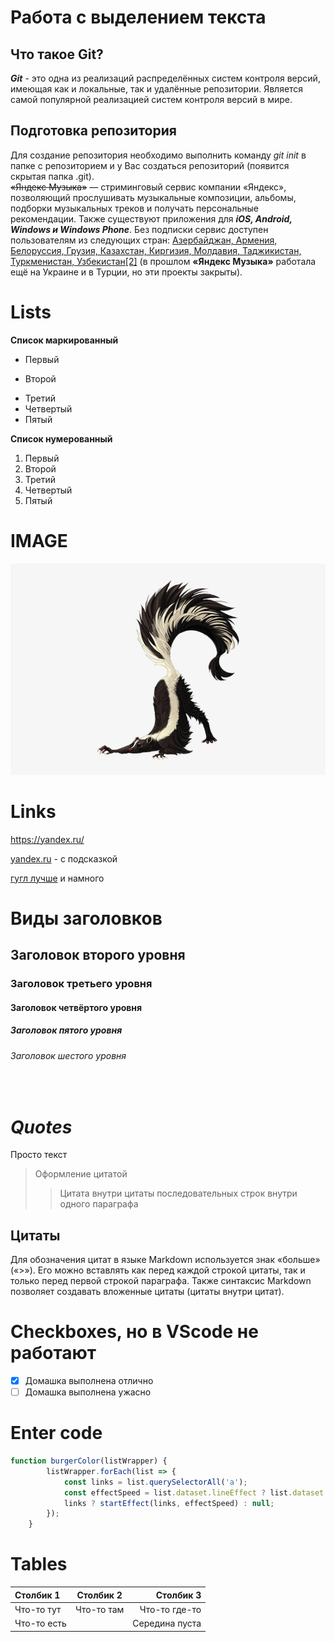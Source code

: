 # Работа с выделением текста

## Что такое Git?

***Git*** - это одна из реализаций распределённых систем контроля версий, имеющая как и локальные, так и удалённые репозитории. Является самой популярной реализацией систем контроля версий в мире.

Подготовка репозитория
-
Для создание репозитория необходимо выполнить команду _git init_ в папке с репозиторием и у Вас создаться репозиторий (появится скрытая папка .git).</br>
~~«Яндекс Музыка»~~ — стриминговый сервис компании «Яндекс», позволяющий прослушивать музыкальные композиции, альбомы, подборки музыкальных треков и получать персональные рекомендации. Также существуют приложения для ___iOS, Android, Windows и Windows Phone___. Без подписки сервис доступен пользователям из следующих стран: <u>Азербайджан, Армения, Белоруссия, Грузия, Казахстан, Киргизия, Молдавия, Таджикистан, Туркменистан, Узбекистан[2]</u> (в прошлом **«Яндекс Музыка»** работала ещё на Украине и в Турции, но эти проекты закрыты).

Lists
=
**Список маркированный**
+ Первый
- Второй
* Третий
* Четвертый
* Пятый

**Список нумерованный**
1. Первый
2. Второй
33. Третий
4. Четвертый
5. Пятый

# IMAGE

![It's a skunk and it's amasing](/51-511364_item-skunk-skunk-png.jpg "skunk")

Links
=
<https://yandex.ru/>

[yandex.ru](https://yandex.ru/ "Всплывающая подсказка") - c подсказкой

[гугл лучше](https://www.google.com/ "Тоже с подсазкой") и намного

Виды заголовков
=
Заголовок второго уровня
-
### Заголовок третьего уровня

#### Заголовок четвёртого уровня
##### Заголовок пятого уровня 
###### Заголовок шестого уровня
</br>

***Quotes***
===
Просто текст
> Оформление цитатой
>> Цитата внутри цитаты
последовательных строк
внутри одного параграфа

## Цитаты

Для обозначения цитат в языке Markdown используется знак «больше» («>»). Его можно вставлять как перед каждой строкой цитаты, так и только перед первой строкой параграфа. Также синтаксис Markdown позволяет создавать вложенные цитаты (цитаты внутри цитат).

Сheckboxes, но в VScode не работают
=
- [x] Домашка выполнена отлично
- [ ] Домашка выполнена ужасно

# Enter code
```js
function burgerColor(listWrapper) {
		listWrapper.forEach(list => {
			const links = list.querySelectorAll('a');
			const effectSpeed = list.dataset.lineEffect ? list.dataset.lineEffect : 0.4;
			links ? startEffect(links, effectSpeed) : null;
		});
	}
```
# Tables
|Столбик 1|Столбик 2|Столбик 3|
|:-|:-:|-:|
|Что-то тут|Что-то там|Что-то где-то|
|Что-то есть| |Середина пуста|